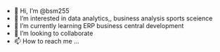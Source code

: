 - 👋 Hi, I’m @bsm255
- 👀 I’m interested in data analytics,, business analysis sports sceience 
- 🌱 I’m currently learning ERP business central development
- 💞️ I’m looking to collaborate 
- 📫 How to reach me ...

<!---
bsm255/bsm255 is a ✨ special ✨ repository because its `README.md` (this file) appears on your GitHub profile.
You can click the Preview link to take a look at your changes.
--->
